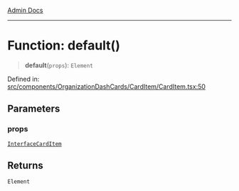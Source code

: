 [Admin Docs](/)

---

# Function: default()

> **default**(`props`): `Element`

Defined in: [src/components/OrganizationDashCards/CardItem/CardItem.tsx:50](https://github.com/PalisadoesFoundation/talawa-admin/blob/main/src/components/OrganizationDashCards/CardItem/CardItem.tsx#L50)

## Parameters

### props

[`InterfaceCardItem`](../interfaces/InterfaceCardItem.md)

## Returns

`Element`
